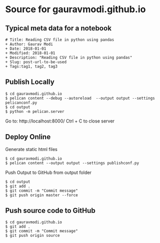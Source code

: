 # Source for gauravmodi.github.io

## Typical meta data for a notebook

```
# Title: Reading CSV file in python using pandas
+ Author: Gaurav Modi
+ Date: 2018-01-01
+ Modified: 2018-01-01
+ Description: "Reading CSV file in python using pandas"
+ Slug: post-url-to-be-used
+ Tags:tag1, tag2, tag3
```

## Publish Locally
```
$ cd gauravmodi.github.io
$ pelican content --debug --autoreload  --output output --settings pelicanconf.py
$ cd output
$ python -m pelican.server
```

Go to: http://localhost:8000/
Ctrl + C to close server

## Deploy Online
Generate static html files
```
$ cd gauravmodi.github.io
$ pelican content --output output --settings publishconf.py
```

Push Output to GitHub from output folder

```
$ cd output
$ git add .
$ git commit -m "Commit message"
$ git push origin master --force
```

## Push source code to GitHub
```
$ cd gauravmodi.github.io
$ git add .
$ git commit -m "Commit message"
$ git push origin source
```
